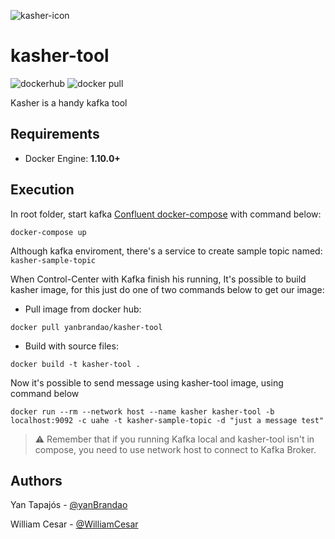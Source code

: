 ![kasher-icon](https://user-images.githubusercontent.com/5366951/120748039-7b90cf80-c4d8-11eb-9fbe-27b30f2fe379.png)
# kasher-tool
![dockerhub](https://img.shields.io/docker/cloud/build/yanbrandao/kasher-tool) ![docker pull](https://img.shields.io/docker/pulls/yanbrandao/kasher-tool)

Kasher is a handy kafka tool 

## Requirements

 - Docker Engine: **1.10.0+**

## Execution

In root folder, start kafka [Confluent docker-compose](https://docs.confluent.io/platform/current/quickstart/ce-docker-quickstart.html#step-1-download-and-start-cp-using-docker) with command below:

```
docker-compose up
```

Although kafka enviroment, there's a service to create sample topic named: `kasher-sample-topic`

When Control-Center with Kafka finish his running, It's possible to build kasher image, for this just do one of two commands below to get our image:

 - Pull image from docker hub:
```shell
docker pull yanbrandao/kasher-tool
```
 - Build with source files:
```shell
docker build -t kasher-tool .
```

Now it's possible to send message using kasher-tool image, using command below

```docker
docker run --rm --network host --name kasher kasher-tool -b localhost:9092 -c uahe -t kasher-sample-topic -d "just a message test"
```
> ⚠️ Remember that if you running Kafka local and kasher-tool isn't in compose, you need to use network host to connect to Kafka Broker.

## Authors

Yan Tapajós - [@yanBrandao](https://github.com/yanBrandao)

William Cesar - [@WilliamCesar](https://github.com/WilliamCesarSantos)